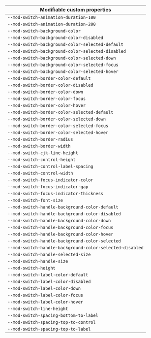 | Modifiable custom properties                             |
| -------------------------------------------------------- |
| `--mod-switch-animation-duration-100`                    |
| `--mod-switch-animation-duration-200`                    |
| `--mod-switch-background-color`                          |
| `--mod-switch-background-color-disabled`                 |
| `--mod-switch-background-color-selected-default`         |
| `--mod-switch-background-color-selected-disabled`        |
| `--mod-switch-background-color-selected-down`            |
| `--mod-switch-background-color-selected-focus`           |
| `--mod-switch-background-color-selected-hover`           |
| `--mod-switch-border-color-default`                      |
| `--mod-switch-border-color-disabled`                     |
| `--mod-switch-border-color-down`                         |
| `--mod-switch-border-color-focus`                        |
| `--mod-switch-border-color-hover`                        |
| `--mod-switch-border-color-selected-default`             |
| `--mod-switch-border-color-selected-down`                |
| `--mod-switch-border-color-selected-focus`               |
| `--mod-switch-border-color-selected-hover`               |
| `--mod-switch-border-radius`                             |
| `--mod-switch-border-width`                              |
| `--mod-switch-cjk-line-height`                           |
| `--mod-switch-control-height`                            |
| `--mod-switch-control-label-spacing`                     |
| `--mod-switch-control-width`                             |
| `--mod-switch-focus-indicator-color`                     |
| `--mod-switch-focus-indicator-gap`                       |
| `--mod-switch-focus-indicator-thickness`                 |
| `--mod-switch-font-size`                                 |
| `--mod-switch-handle-background-color-default`           |
| `--mod-switch-handle-background-color-disabled`          |
| `--mod-switch-handle-background-color-down`              |
| `--mod-switch-handle-background-color-focus`             |
| `--mod-switch-handle-background-color-hover`             |
| `--mod-switch-handle-background-color-selected`          |
| `--mod-switch-handle-background-color-selected-disabled` |
| `--mod-switch-handle-selected-size`                      |
| `--mod-switch-handle-size`                               |
| `--mod-switch-height`                                    |
| `--mod-switch-label-color-default`                       |
| `--mod-switch-label-color-disabled`                      |
| `--mod-switch-label-color-down`                          |
| `--mod-switch-label-color-focus`                         |
| `--mod-switch-label-color-hover`                         |
| `--mod-switch-line-height`                               |
| `--mod-switch-spacing-bottom-to-label`                   |
| `--mod-switch-spacing-top-to-control`                    |
| `--mod-switch-spacing-top-to-label`                      |
